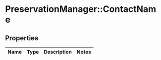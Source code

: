 # PreservationManager::ContactName

## Properties
Name | Type | Description | Notes
------------ | ------------- | ------------- | -------------

